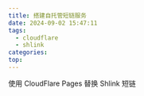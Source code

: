 ```yaml
---
title: 搭建自托管短链服务
date: 2024-09-02 15:47:11
tags:
  - cloudflare
  - shlink
categories:
top:
---
```


使用 CloudFlare Pages 替换 Shlink 短链
